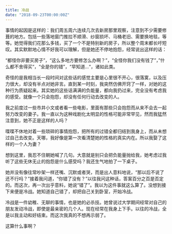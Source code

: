 ```yaml
---
title: 冷战
date: "2018-09-23T00:00:00Z"
---
```


事情的起因是这样的：我们周五周六连续几次去新房那里观察，注意到不少需要修葺的地方。包括一些落地窗门推拉不顺滑、纱窗损坏、马桶老旧、需要换地毯，等等。她觉得我们花那么多钱，买了一个不是特别新的房子，所以整个周末都长吁短叹。其实默默地心情不好我可以理解，但是她还不停地抱怨，经常说出这样的话：

“都怪你非要买房子”，“这么多地方要修怎么办啊？”，“全怪你我们没有钱了”，”什么都不舍得买“，“全是你的错”，“早知道...“，诸如此类。

奇怪的是我相当长一段时间对这些话的感觉主要是心里很不开心，很落寞，以及压力很大，却没有半点对她非言。直到某一时刻，我突然仿佛开窍了一样，对她的这种行为质疑起来。其实她的这些话满满的负能量，都向我扔过来，完全没有考虑我的感受。就像一个只会抱怨，却没有任何行动去改变的人。

我之前度过一些市井小文或者看一些电影，里面有那些只会抱怨而从来不会去一起努力改变的妻子。我一直以为这种戏剧化太明显的性格可能非常罕见，然而我猛然注意到，她不正是这样的人吗？

喋喋不休地对着一些琐碎的事情抱怨，把所有的过错全都归结到我身上，而从未想过自己去改变。天哪，我好像是第一次看清楚她的性格的真实内在。所以我娶了这样的一个人为妻？

想到这里，我忍不住朝她喊了几句。大意就是别只会把负能量抛给我，她考虑过我听了这些无休无止的抱怨是什么感受吗？我还生气地拍了一下桌子。

她并没有像往常吵架一样还嘴、沉默或者哭，而是出人意料地说，“那以后不说了还不行吗？”接着我问道，“你错了没有？”以往我问这种话，答案百分之百是否定的。而这次，再一次出乎意料，她说“错了”。我以为这件事就这么算了。没想到接下来便是冷战。她知道自己错了，却把自己关到卧室，开始冷战。

冷战是一件幼稚、无聊的事情，也是她的必杀技。她曾说过大学期间经常对自己的朋友发动冷战，即使是最亲密的几个人。现在经常在我身上下手。以往的冷战，全是以我主动和好结束。而这次我真的不想再示弱了。

这算什么事啊？
